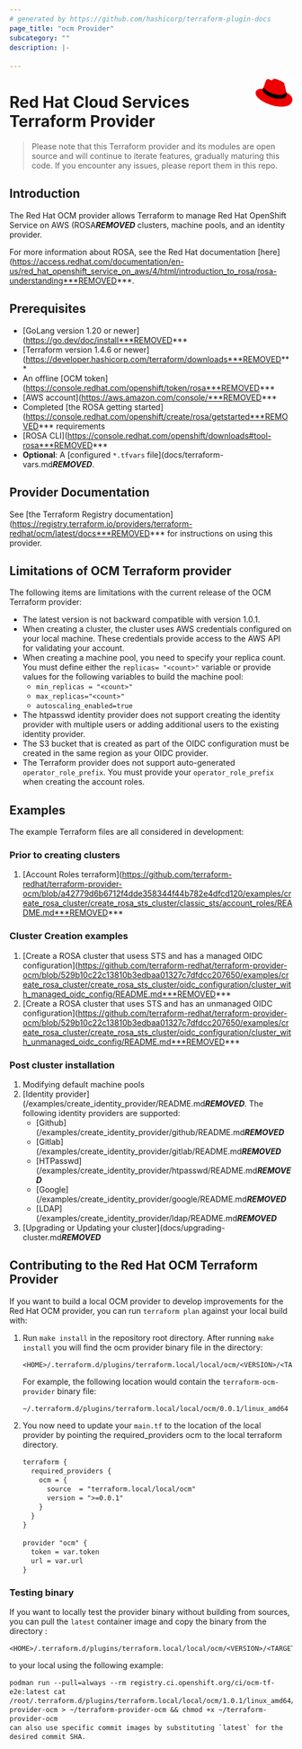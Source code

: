 ```yaml
---
# generated by https://github.com/hashicorp/terraform-plugin-docs
page_title: "ocm Provider"
subcategory: ""
description: |-
  
---
```

<a href="https://redhat.com">
    <img src=".github/Logo_Red_Hat.png" alt="RedHat logo" title="RedHat" align="right" height="50" />
</a>

# Red Hat Cloud Services Terraform Provider

> Please note that this Terraform provider and its modules are open source and will continue to iterate features, gradually maturing this code.
> If you encounter any issues, please report them in this repo.

## Introduction

The Red Hat OCM provider allows Terraform to manage Red Hat OpenShift Service on AWS (ROSA***REMOVED*** clusters, machine pools, and an identity provider.

For more information about ROSA, see the Red Hat documentation [here](https://access.redhat.com/documentation/en-us/red_hat_openshift_service_on_aws/4/html/introduction_to_rosa/rosa-understanding***REMOVED***.

## Prerequisites 
* [GoLang version 1.20 or newer](https://go.dev/doc/install***REMOVED***
* [Terraform version 1.4.6 or newer](https://developer.hashicorp.com/terraform/downloads***REMOVED***
* An offline [OCM token](https://console.redhat.com/openshift/token/rosa***REMOVED***
* [AWS account](https://aws.amazon.com/console/***REMOVED***
* Completed [the ROSA getting started](https://console.redhat.com/openshift/create/rosa/getstarted***REMOVED*** requirements
* [ROSA CLI](https://console.redhat.com/openshift/downloads#tool-rosa***REMOVED***
* **Optional**: A [configured `*.tfvars` file](docs/terraform-vars.md***REMOVED***.

## Provider Documentation

See [the Terraform Registry documentation](https://registry.terraform.io/providers/terraform-redhat/ocm/latest/docs***REMOVED*** for instructions on using this provider.

## Limitations of OCM Terraform provider

The following items are limitations with the current release of the OCM Terraform provider:

* The latest version is not backward compatible with version 1.0.1.
* When creating a cluster, the cluster uses AWS credentials configured on your local machine. These credentials provide access to the AWS API for validating your account.
* When creating a machine pool, you need to specify your replica count. You must define either the `replicas= "<count>"` variable or provide values for the following variables to build the machine pool:  
   * `min_replicas = "<count>"` 
   * `max_replicas="<count>"` 
   * `autoscaling_enabled=true`
* The htpasswd identity provider does not support creating the identity provider with multiple users or adding additional users to the existing identity provider.
* The S3 bucket that is created as part of the OIDC configuration must be created in the same region as your OIDC provider.
* The Terraform provider does not support auto-generated `operator_role_prefix`. You must provide your `operator_role_prefix` when creating the account roles.

## Examples

The example Terraform files are all considered in development:
### Prior to creating clusters
1. [Account Roles terraform](https://github.com/terraform-redhat/terraform-provider-ocm/blob/a42779d6b6712f4dde358344f44b782e4dfcd120/examples/create_rosa_cluster/create_rosa_sts_cluster/classic_sts/account_roles/README.md***REMOVED***
### Cluster Creation examples
1. [Create a ROSA cluster that usess STS and has a managed OIDC configuration](https://github.com/terraform-redhat/terraform-provider-ocm/blob/529b10c22c13810b3edbaa01327c7dfdcc207650/examples/create_rosa_cluster/create_rosa_sts_cluster/oidc_configuration/cluster_with_managed_oidc_config/README.md***REMOVED***
1. [Create a ROSA cluster that uses STS and has an unmanaged OIDC configuration](https://github.com/terraform-redhat/terraform-provider-ocm/blob/529b10c22c13810b3edbaa01327c7dfdcc207650/examples/create_rosa_cluster/create_rosa_sts_cluster/oidc_configuration/cluster_with_unmanaged_oidc_config/README.md***REMOVED***

### Post cluster installation
1. Modifying default machine pools
1. [Identity provider](/examples/create_identity_provider/README.md***REMOVED***. The following identity providers are supported:
      * [Github](/examples/create_identity_provider/github/README.md***REMOVED***
      * [Gitlab](/examples/create_identity_provider/gitlab/README.md***REMOVED***
      * [HTPasswd](/examples/create_identity_provider/htpasswd/README.md***REMOVED***
      * [Google](/examples/create_identity_provider/google/README.md***REMOVED***
      * [LDAP](/examples/create_identity_provider/ldap/README.md***REMOVED***
1. [Upgrading or Updating your cluster](docs/upgrading-cluster.md***REMOVED***

## Contributing to the Red Hat OCM Terraform Provider
If you want to build a local OCM provider to develop improvements for the Red Hat OCM provider, you can run `terraform plan` against your local build with:
1. Run  ```make install``` in the repository root directory. After running ```make install``` you will find the ocm provider binary file in the directory:
    ```
    <HOME>/.terraform.d/plugins/terraform.local/local/ocm/<VERSION>/<TARGET_ARCH>
    ```

    For example, the following location would contain the `terraform-ocm-provider` binary file: 
    ```    
    ~/.terraform.d/plugins/terraform.local/local/ocm/0.0.1/linux_amd64
2. You now need to update your `main.tf` to the location of the local provider  by pointing the required_providers ocm to the local terraform directory.

    ```
    terraform {
      required_providers {
        ocm = {
          source  = "terraform.local/local/ocm"
          version = ">=0.0.1"
        }
      }
    }

    provider "ocm" {
      token = var.token
      url = var.url
    }

### Testing binary
If you want to locally test the provider binary without building from sources, you can pull the `latest` container image and copy the binary from the directory :
    
    <HOME>/.terraform.d/plugins/terraform.local/local/ocm/<VERSION>/<TARGET_ARCH>
    
to your local using the following example: 

    podman run --pull=always --rm registry.ci.openshift.org/ci/ocm-tf-e2e:latest cat /root/.terraform.d/plugins/terraform.local/local/ocm/1.0.1/linux_amd64/terraform-provider-ocm > ~/terraform-provider-ocm && chmod +x ~/terraform-provider-ocm
    can also use specific commit images by substituting `latest` for the desired commit SHA.
